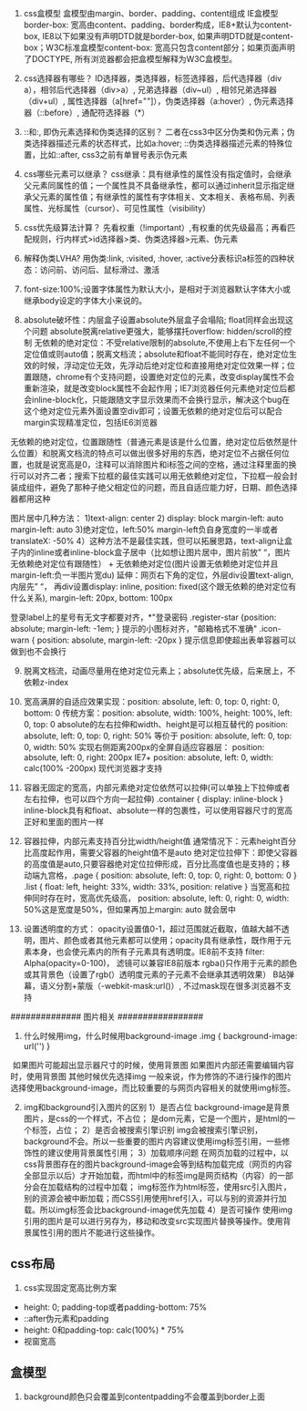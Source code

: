 <!--
 * @Author: your name
 * @Date: 2022-03-08 14:13:46
 * @LastEditTime: 2022-05-30 11:05:27
 * @LastEditors: yuzihan yuzihanyuzihan@163.com
 * @Description: 打开koroFileHeader查看配置 进行设置: https://github.com/OBKoro1/koro1FileHeader/wiki/%E9%85%8D%E7%BD%AE
 * @FilePath: /fe_interview/css/css题库.md
-->
1. css盒模型
盒模型由margin、border、padding、content组成
IE盒模型border-box: 宽高由content、padding、border构成，IE8+默认为content-box, IE8以下如果没有声明DTD就是border-box, 如果声明DTD就是content-box；W3C标准盒模型content-box: 宽高只包含content部分；如果页面声明了DOCTYPE, 所有浏览器都会把盒模型解释为W3C盒模型。

2. css选择器有哪些？
ID选择器，类选择器，标签选择器，后代选择器（div a），相邻后代选择器（div>a）, 兄弟选择器（div~ul）, 相邻兄弟选择器（div+ul）, 属性选择器（a[href=""]），伪类选择器（a:hover）, 伪元素选择器（::before）, 通配符选择器（*）

3. ::和:, 即伪元素选择和伪类选择的区别？
二者在css3中区分伪类和伪元素；伪类选择器描述元素的状态样式，比如a:hover; ::伪类选择器描述元素的特殊位置，比如::after, css3之前有单冒号表示伪元素

4. css哪些元素可以继承？
css继承：具有继承性的属性没有指定值时，会继承父元素同属性的值；一个属性具不具备继承性，都可以通过inherit显示指定继承父元素的属性值；有继承性的属性有字体相关、文本相关、表格布局、列表属性、光标属性（cursor）、可见性属性（visibility）

5. css优先级算法计算？
先看权重（!important）,有权重的优先级最高；再看匹配规则，行内样式>id选择器>类、伪类选择器>元素、伪元素

6. 解释伪类LVHA?
用伪类:link, :visited, :hover, :active分表标识a标签的四种状态：访问前、访问后、鼠标滑过、激活

7. font-size:100%;设置字体属性为默认大小，是相对于浏览器默认字体大小或继承body设定的字体大小来说的。

8. absolute破坏性：内层盒子设置absolute外层盒子会塌陷; float同样会出现这个问题
absolute脱离relative更强大，能够摆托overflow: hidden/scroll的控制
无依赖的绝对定位：不受relative限制的absolute,不使用上右下左任何一个定位值或则auto值；脱离文档流；absolute和float不能同时存在，绝对定位生效的时候，浮动定位无效，先浮动后绝对定位和直接用绝对定位效果一样；位置跟随，chrome有个支持问题，设置绝对定位的元素，改变display属性不会重新渲染，就是改变block属性不会起作用；IE7浏览器任何元素绝对定位后都会inline-block化，只能跟随文字显示效果而不会换行显示，解决这个bug在这个绝对定位元素外面设置空div即可；设置无依赖的绝对定位后可以配合margin实现精准定位，包括IE6浏览器

无依赖的绝对定位，位置跟随性（普通元素是该是什么位置，绝对定位后依然是什么位置）和脱离文档流的特点可以做出很多好用的东西，绝对定位不占据任何位置，也就是说宽高是0，注释<!-- -->可以消除图片和i标签之间的空格，通过注释里面的换行可以对齐二者；搜索下拉框的最佳实践可以用无依赖绝对定位，下拉框一般会封装成组件，避免了那种子绝父相定位的问题，而且自适应能力好，日期、颜色选择器都用这种

图片居中几种方法： 1)text-align: center 2) display: block margin-left: auto margin-left: auto 3)绝对定位，left:50% margin-left负自身宽度的一半或者translateX: -50% 4）这种方法不是最佳实践，但可以拓展思路，text-align让盒子内的inline或者inline-block盒子居中（比如想让图片居中，图片前放”&nbsp;“，图片无依赖绝对定位有跟随性） + 无依赖绝对定位(图片设置无依赖绝对定位并且margin-left:负一半图片宽du) 延伸：网页右下角的定位，外层div设置text-align, 内层先”&nbsp;“， 再div设置display: inline, position: fixed(这个跟无依赖的绝对定位有什么关系), margin-left: 20px, bottom: 100px

登录label上的星号有无文字都要对齐，<label><span class="register-star">*</span>"登录密码</label> .register-star {position: absolute; margin-left: -1em; }
提示的小图标对齐，<span><i class="icon-warn"></i>"邮箱格式不准确"</span> .icon-warn {
    position: absolute, margin-left: -20px
}
提示信息即使超出表单容器可以做到也不会换行

9. 脱离文档流，动画尽量用在绝对定位元素上；absolute优先级，后来居上，不依赖z-index

10. 宽高满屏的自适应效果实现：position: absolute, left: 0, top: 0, right: 0, bottom: 0
传统方案：position: absolute, width: 100%, height: 100%, left: 0, top: 0
absolute的左右拉伸和width、height是可以相互替代的
position: absolute, left: 0, top: 0, right: 50% 等价于 position: absolute, left: 0, top: 0, width: 50%
实现右侧距离200px的全屏自适应容器层：
position: absolute, left: 0, right: 200px IE7+
position: absolute, left: 0, width: calc(100% -200px) 现代浏览器才支持

11. 容器无固定的宽高，内部元素绝对定位依然可以拉伸(可以单独上下拉伸或者左右拉伸，也可以四个方向一起拉伸)
.container { display: inline-block } inline-block具有和float、absolute一样的包裹性，可以使用容器尺寸的宽高正好和里面的图片一样

12. 容器拉伸，内部元素支持百分比width/height值
通常情况下：元素height百分比高度起作用，需要父容器的height值不是auto
绝对定位拉伸下：即使父容器的高度值是auto,只要容器绝对定位拉伸形成，百分比高度值也是支持的；移动端九宫格，.page { position: absolute, left: 0, top: 0, right: 0, bottom: 0 }
.list { float: left, height: 33%, width: 33%, position: relative }
当宽高和拉伸同时存在时，宽高优先级高， position: absolute, left: 0, right: 0, width: 50%这是宽度是50%，但如果再加上margin: auto 就会居中

13. 设置透明度的方式：
opacity设置值0-1，超过范围就近截取，值越大越不透明，图片、颜色或者其他元素都可以使用；opacity具有继承性，既作用于元素本身，也会使元素内的所有子元素具有透明度。IE8前不支持
filter: Alpha(opacity=0-100)， 滤镜可以兼容IE8前版本
rgba()只作用于元素的颜色或其背景色（设置了rgb(）透明度元素的子元素不会继承其透明效果）
B站弹幕，语义分割+蒙版（-webkit-mask:url()）, 不过mask现在很多浏览器不支持

############## 图片相关 #################
1. 什么时候用img，什么时候用background-image
.img {
    background-image: url('')
}
<img src="" />
如果图片可能超出显示器尺寸的时候，使用背景图
如果图片内部还需要编辑内容时，使用背景图
其他时候优先选择img
一般来说，作为修饰的不进行操作的图片选择使用background-image，而比较重要的与网页内容相关的就使用img标签。

2. img和background引入图片的区别
1）是否占位
background-image是背景图片，是css的一个样式，不占位；
<img />是dom元素，它是一个图片，是html的一个标签，占位；
2）是否会被搜索引擎识别
img会被搜索引擎识别，background不会。所以一些重要的图片内容建议使用img标签引用，一些修饰性的建议使用背景属性引用；
3）加载顺序问题
在网页加载的过程中，以css背景图存在的图片background-image会等到结构加载完成（网页的内容全部显示以后）才开始加载，而html中的标签img是网页结构（内容）的一部分会在加载结构的过程中加载；
img标签作为html标签，使用src引入图片，别的资源会被中断加载；而CSS引用使用href引入，可以与别的资源并行加载。所以img标签会比background-image优先加载
4）是否可操作
使用img引用的图片是可以进行另存为，移动和改变src实现图片替换等操作。使用背景属性引用的图片不能进行这些操作。

## css布局
1. css实现固定宽高比例方案
-  height: 0; padding-top或者padding-bottom: 75%
- ::after伪元素和padding
- height: 0和padding-top: calc(100%) * 75%
- 视窗宽高

## 盒模型
1. background颜色只会覆盖到contentpadding不会覆盖到border上面




